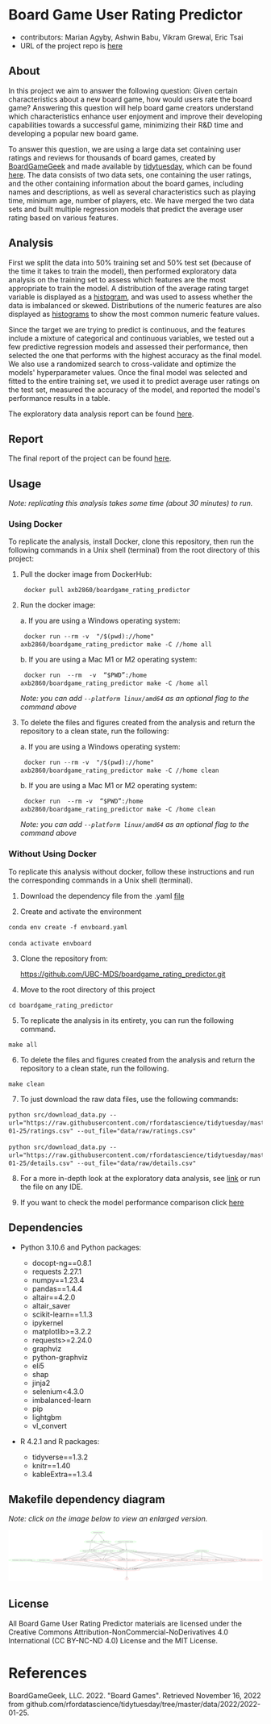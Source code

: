 # Board Game User Rating Predictor

- contributors: Marian Agyby, Ashwin Babu, Vikram Grewal, Eric Tsai
- URL of the project repo is [here](https://github.com/UBC-MDS/boardgame_rating_predictor)

## About

In this project we aim to answer the following question: Given certain characteristics about a new board game, how would users rate the board game? Answering this question will help board game creators understand which characteristics enhance user enjoyment and improve their developing capabilities towards a successful game, minimizing their R&D time and developing a popular new board game.

To answer this question, we are using a large data set containing user ratings and reviews for thousands of board games, created by [BoardGameGeek](https://boardgamegeek.com/) and made available by [tidytuesday](https://github.com/rfordatascience/tidytuesday), which can be found [here](https://github.com/rfordatascience/tidytuesday/tree/master/data/2022/2022-01-25). The data consists of two data sets, one containing the user ratings, and the other containing information about the board games, including names and descriptions, as well as several characteristics such as playing time, minimum age, number of  players, etc. We have merged the two data sets and built multiple regression models that predict the average user rating based on various features.

## Analysis

First we split the data into 50% training set and 50% test set (because of the time it takes to train the model), then performed exploratory data analysis on the training set to assess which features are the most appropriate to train the model. A distribution of the average rating target variable is displayed as a [histogram](https://github.com/UBC-MDS/boardgame_rating_predictor/blob/main/results/rating_distribution.png), and was used to assess whether the data is imbalanced or skewed. Distributions of the numeric features are also displayed as [histograms](https://github.com/UBC-MDS/boardgame_rating_predictor/blob/main/results/numeric_feature_distribution.png) to show the most common numeric feature values.

Since the target we are trying to predict is continuous, and the features include a mixture of categorical and continuous variables, we tested out a few predictive regression models and assessed their performance, then selected the one that performs with the highest accuracy as the final model. We also use a randomized search to cross-validate and optimize the models' hyperparameter values. Once the final model was selected and fitted to the entire training set, we used it to predict average user ratings on the test set, measured the accuracy of the model, and reported the model's performance results in a table.

The exploratory data analysis report can be found [here](https://github.com/UBC-MDS/DSCI_522_group_10_2022/blob/main/src/boardgame_rating_eda.ipynb).


## Report

The final report of the project can be found [here](https://github.com/UBC-MDS/boardgame_rating_predictor/tree/main/doc).


## Usage

_Note: replicating this analysis takes some time (about 30 minutes) to run._ 

### Using Docker

To replicate the analysis, install Docker, clone this repository, then run the following commands in a Unix shell (terminal) from the root directory of this project:

1. Pull the docker image from DockerHub:

        docker pull axb2860/boardgame_rating_predictor

2. Run the docker image:

    a. If you are using a Windows operating system:
       
        docker run --rm -v  "/$(pwd)://home" axb2860/boardgame_rating_predictor make -C //home all
        
    b. If you are using a Mac M1 or M2 operating system:

        docker run  --rm  -v  “$PWD”:/home axb2860/boardgame_rating_predictor make -C /home all
        
      _Note: you can add `--platform linux/amd64` as an optional flag to the command above_

3. To delete the files and figures created from the analysis and return the repository to a clean state, run the following:

    a. If you are using a Windows operating system:
       
        docker run --rm -v  "/$(pwd)://home" axb2860/boardgame_rating_predictor make -C //home clean
        
    b. If you are using a Mac M1 or M2 operating system:

        docker run  --rm -v  “$PWD”:/home axb2860/boardgame_rating_predictor make -C /home clean
        
      _Note: you can add `--platform linux/amd64` as an optional flag to the command above_

### Without Using Docker

To replicate this analysis without docker, follow these instructions and run the corresponding commands in a Unix shell (terminal).
  1. Download the dependency file from the .yaml [file](https://github.com/UBC-MDS/boardgame_rating_predictor/blob/main/envboard.yaml)
  
  2. Create and activate the environment
  
    conda env create -f envboard.yaml
 
    conda activate envboard
  
  3. Clone the repository from:
  
  
      https://github.com/UBC-MDS/boardgame_rating_predictor.git
  
  4. Move to the root directory of this project
  
  
    cd boardgame_rating_predictor
  
  5. To replicate the analysis in its entirety, you can run the following command.

    make all

  6. To delete the files and figures created from the analysis and return the repository to a clean state, run the following.

    make clean
  
  7. To just download the raw data files, use the following commands:
    
    python src/download_data.py --url="https://raw.githubusercontent.com/rfordatascience/tidytuesday/master/data/2022/2022-01-25/ratings.csv" --out_file="data/raw/ratings.csv"
 
    python src/download_data.py --url="https://raw.githubusercontent.com/rfordatascience/tidytuesday/master/data/2022/2022-01-25/details.csv" --out_file="data/raw/details.csv"

      
  8. For a more in-depth look at the exploratory data analysis, see [link](https://github.com/UBC-MDS/boardgame_rating_predictor/blob/main/src/boardgame_rating_eda.ipynb) or run the file on any IDE.
  
    
  9. If you want to check the model performance comparison click [here](https://github.com/UBC-MDS/boardgame_rating_predictor/blob/main/results/model_comparison_table.csv)


## Dependencies

- Python 3.10.6 and Python packages:
    - docopt-ng==0.8.1
    - requests 2.27.1
    - numpy==1.23.4
    - pandas==1.4.4
    - altair==4.2.0
    - altair_saver
    - scikit-learn==1.1.3
    - ipykernel
    - matplotlib>=3.2.2
    - requests>=2.24.0
    - graphviz
    - python-graphviz
    - eli5
    - shap
    - jinja2
    - selenium<4.3.0
    - imbalanced-learn
    - pip
    - lightgbm
    - vl_convert

- R 4.2.1 and R packages:
    - tidyverse==1.3.2
    - knitr==1.40
    - kableExtra==1.3.4

## Makefile dependency diagram

_Note: click on the image below to view an enlarged version._

<img src="Makefile.png">

## License

All Board Game User Rating Predictor materials are licensed under the Creative Commons Attribution-NonCommercial-NoDerivatives 4.0 International (CC BY-NC-ND 4.0) License and the MIT License.

# References

BoardGameGeek, LLC. 2022. "Board Games". Retrieved November 16, 2022 from github.com/rfordatascience/tidytuesday/tree/master/data/2022/2022-01-25.